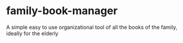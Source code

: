 # family-book-manager
A simple easy to use organizational tool of all the books of the family, ideally for the elderly
